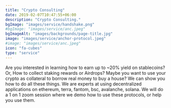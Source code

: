 ```yaml
---
title: "Crypto Consulting"
date: 2019-02-07T10:47:55+06:00
description: "Crypto Consulting."
bgImage: "images/service/handshake.png"
#bgImage: "images/service/anc.jpeg"
bgImageAlt: "images/backgrounds/page-title.jpg"
image: "images/service/anchor-protocol.jpeg"
#image: "images/service/anc.jpeg"
icon: "fa-cubes"
type: "service"
---
```


Are you interested in learning how to earn up to ~20% yield on stablecoins? Or, How to collect staking rewards or Airdrops? Maybe you want to use your crypto as collateral to borrow real money to buy a house?  We can show you how to do all these things.  We are experts at using decentralized applications on ethereum, terra, fantom, bsc, avalanche, solana.  We will do a 1 on 1 zoom session where we demo how to use these protocols, or help you use them.
